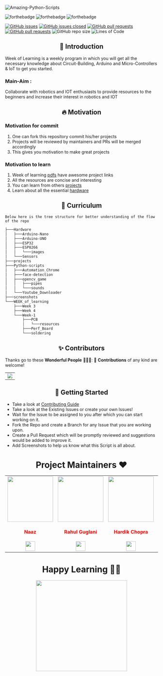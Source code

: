![Amazing-Python-Scripts](https://socialify.git.ci/IoT-Buzz/IoT/image?font=KoHo&forks=1&issues=1&language=1&logo=https%3A%2F%2Fi.pinimg.com%2Foriginals%2F33%2F4e%2F06%2F334e063ae9f247704b37549b4b0f47d1.png&owner=1&&pattern=Circuit%20Board&pulls=1&stargazers=1&theme=Light)

![forthebadge](https://forthebadge.com/images/badges/built-by-developers.svg)
![forthebadge](https://forthebadge.com/images/badges/built-with-love.svg)
![forthebadge](https://forthebadge.com/images/badges/built-with-swag.svg)


[![GitHub issues](https://img.shields.io/github/issues/IoT-Buzz/IoT.svg)](https://github.com/IoT-Buzz/IoT/issues)
[![GitHub issues closed](https://img.shields.io/github/issues-closed/IoT-Buzz/IoT.svg)](https://github.com/IoT-Buzz/IoT/issues?q=is%3Aissue+is%3Aclosed)
[![GitHub pull requests](https://img.shields.io/github/issues-pr/IoT-Buzz/IoT.svg)](https://github.com/IoT-Buzz/IoT/pulls)
[![GitHub pull requests](https://img.shields.io/github/issues-pr-closed/IoT-Buzz/IoT.svg)](https://github.com/IoT-Buzz/IoT/pulls?q=is%3Apr+is%3Aclosed) ![GitHub repo size](https://img.shields.io/github/repo-size/IoT-Buzz/IoT?color=yellow) 
![Lines of Code](https://img.shields.io/tokei/lines/github/IoT-Buzz/IoT?color=red&label=Lines%20of%20Code)

<h2 align=center> 📑 Introduction </h2>
Week of Learning is a weekly program in which you will get all the necessary knowledge
about Circuit-Building, Arduino and Micro-Controllers & IoT to get you started. 

### Main-Aim :
Collaborate with robotics and IOT enthusiasts to provide resources to the beginners and increase their interest in robotics and IOT

<h2 align=center> 🔥 Motivation </h2>

### Motivation for commit
1. One can fork this repository commit his/her projects
2. Projects will be reviewed by maintainers and PRs will be merged accordingly
3. This gives you motivation to make great projects
### Motivation to learn
1. Week of learning [pdfs](WEEK_of_learning) have awesome project links
2. All the resources are concise and interesting
3. You can learn from others [projects](projects)
4. Learn about all the essential [hardware](Hardware)


<h2 align=center> 📝 Curriculum </h2>  

```
Below here is the tree structure for better understanding of the flow of the repo
```

```bash
├───Hardware
│   ├───Arduino-Nano
│   ├───Arduino-UNO
│   ├───ESP32
│   ├───ESP8266
│   │   └───images
│   └───Sensors
├───projects
├───Python-scripts
│   ├───Automation_Chrome
│   ├───face-detection
│   ├───opencv_game
│   │   ├───pipes
│   │   └───sounds
│   └───Youtube_Downloader
├───screenshots
└───WEEK_of_learning
    ├───Week 3
    ├───Week 4
    └───Week-1
        ├───PCB
        │   └───resources
        ├───Perf_Board
        └───soldering
```

<h2 align=center> ✨ Contributors </h2>

Thanks go to these **Wonderful People** 👨🏻‍💻:      🚀 **Contributions** of any kind are welcome! 

<table>
	<tr>
		<td>
			<a href="https://github.com/IoT-Buzz/IoT/graphs/contributors">
  <img src="https://contrib.rocks/image?repo=IoT-Buzz/IoT" />
</a>
		</td>
	</tr>
</table>

<h2 align=center> 📝 Getting Started </h2>  

- Take a look at [Contributing Guide](CONTRIBUTING.md)
- Take a look at the Existing Issues or create your own Issues!
- Wait for the Issue to be assigned to you after which you can start working on it.
- Fork the Repo and create a Branch for any Issue that you are working upon.
- Create a Pull Request which will be promptly reviewed and suggestions would be added to improve it.
- Add Screenshots to help us know what this Script is all about.

<h1 align=center> Project Maintainers ❤️ </h1>
<table>
<tr>
<td align="center"><a href="https://github.com/naazkakria"><img src="https://avatars.githubusercontent.com/u/65398335?v=4" width=150px height=150px /></a></br> <h4 style="color:red;">Naaz</h4>
<a href="https://www.linkedin.com/in/naaz-kakria-b63a30193/"><img src="https://mpng.subpng.com/20180324/vhe/kisspng-linkedin-computer-icons-logo-social-networking-ser-facebook-5ab6ebfe5f5397.2333748215219374063905.jpg" width="32px" height="32px"></a></td>

<td align="center" ><a href="https://github.com/rahulguglani"><img src="https://avatars.githubusercontent.com/u/60490438?v=4" width=150px height=150px /></a></br> <h4 style="color:red;">Rahul Guglani</h4>
<a href="https://www.linkedin.com/in/rahul-guglani-7b4a86145/"><img src="https://mpng.subpng.com/20180324/vhe/kisspng-linkedin-computer-icons-logo-social-networking-ser-facebook-5ab6ebfe5f5397.2333748215219374063905.jpg" width="32px" height="32px"></a></td>

<td align="center"><a href="https://media-exp1.licdn.com/dms/image/C4E03AQEGDfGMmc8mcA/profile-displayphoto-shrink_200_200/0/1626307820445?e=1637798400&v=beta&t=mFjEd8ebXVCanv74eaZJT8tFVg3BACtoxHgUcLaZrWw"><img src="https://media-exp1.licdn.com/dms/image/C4E03AQEGDfGMmc8mcA/profile-displayphoto-shrink_200_200/0/1626307820445?e=1637798400&v=beta&t=mFjEd8ebXVCanv74eaZJT8tFVg3BACtoxHgUcLaZrWw" width=150px height=150px /></a></br> <h4 style="color:red;">Hardik Chopra</h4>
<a href="https://www.linkedin.com/in/hardik-chopra-62b6771a8/"><img src="https://mpng.subpng.com/20180324/vhe/kisspng-linkedin-computer-icons-logo-social-networking-ser-facebook-5ab6ebfe5f5397.2333748215219374063905.jpg" width="32px" height="32px"></a></td>

<td align="center"><a href="https://github.com/Arpit-Jha"><img src="https://avatars.githubusercontent.com/u/77734479?v=4" width=150px height=150px /></a></br> <h4 style="color:red;">Arpit Jha</h4>
<a href="https://www.linkedin.com/in/arpitjha/"><img src="https://mpng.subpng.com/20180324/vhe/kisspng-linkedin-computer-icons-logo-social-networking-ser-facebook-5ab6ebfe5f5397.2333748215219374063905.jpg" width="32px" height="32px"></a></td>

<td align="center"><a href="https://github.com/ravinder-chadha"><img src="https://media-exp1.licdn.com/dms/image/C4D03AQHKfjUDh1vpFQ/profile-displayphoto-shrink_200_200/0/1621690181721?e=1637798400&v=beta&t=VvNCwcYWusJ-LzOirZ7aHfbhXrdHskgJdW_aj-lB_pY" width=150px height=150px /></a></br> <h4 style="color:red;">Ravinder Chadha</h4>
<a href="https://www.linkedin.com/in/ravinder-chadha/"><img src="https://mpng.subpng.com/20180324/vhe/kisspng-linkedin-computer-icons-logo-social-networking-ser-facebook-5ab6ebfe5f5397.2333748215219374063905.jpg" width="32px" height="32px"></a></td>

</tr>
</table>


<h1 align=center>Happy Learning 👨‍💻 </h1>

<p align="center">
<img src="screenshots/robo.gif?raw=true" width="300px"/>
</p>